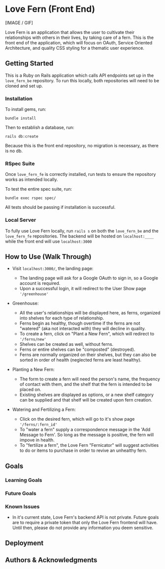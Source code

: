 # Love Fern (Front End)

[IMAGE / GIF]

Love Fern is an application that allows the user to cultivate their relationships with others in their lives, by taking care of a fern. This is the front end of the application, which will focus on OAuth, Service Oriented Architecture, and quality CSS styling for a thematic user experience.

## Getting Started

This is a Ruby on Rails application which calls API endpoints set up in the `love_fern_be` repository. To run this locally, both repositories will need to be cloned and set up.

### Installation

To install gems, run:
```
bundle install
```
Then to establish a database, run:
```
rails db:create
```
Because this is the front end repository, no migration is necessary, as there is no db.

### RSpec Suite

Once `love_fern_fe` is correctly installed, run tests to ensure the repository works as intended locally.

To test the entire spec suite, run:
```
bundle exec rspec spec/
```
All tests should be passing if installation is successful.

### Local Server

To fully use Love Fern locally, run `rails s` on both the `love_fern_be` and the `love_fern_fe` repositories. The backend will be hosted on `localhost:____` while the front end will use `localhost:3000`

## How to Use (Walk Through)

- Visit `localhost:3000/`, the landing page:
  - The landing page will ask for a Google OAuth to sign in, so a Google account is required.
  - Upon a successful login, it will redirect to the User Show page `'/greenhouse'`

- Greenhouse:
  - All the user's relationships will be displayed here, as ferns, organized into shelves for each type of relationship.
  - Ferns begin as healthy, though overtime if the ferns are not "watered" (aka not interacted with) they will decline in quality.
  - To create a fern, click on "Plant a New Fern", which will redirect to `'/ferns/new'`
  - Shelves can be created as well, without ferns.
  - Ferns or entire shelves can be "composted" (destroyed).
  - Ferns are normally organized on their shelves, but they can also be sorted in order of health (neglected ferns are least healthy).

- Planting a New Fern:
  - The form to create a fern will need the person's name, the frequency of contact with them, and the shelf that the fern is intended to be placed on. 
  - Existing shelves are displayed as options, or a new shelf category can be supplied and that shelf will be created upon fern creation.

- Watering and Fertilizing a Fern:
  - Click on the desired fern, which will go to it's show page `'/ferns/:fern_id'`
  - To "water a fern" supply a correspondence message in the 'Add Message to Fern'. So long as the message is positive, the fern will impove in health.
  - To "fertilize a fern", the Love Fern "Fernicator" will suggest activities to do or items to purchase in order to revive an unhealthy fern.
## Goals

### Learning Goals

### Future Goals

### Known Issues
  - In it's current state, Love Fern's backend API is not private. Future goals are to require a private token that only the Love Fern frontend will have. Until then, please do not provide any information you deem sensitive.

## Deployment

## Authors & Acknowledgments
